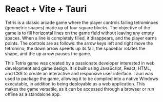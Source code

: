 # React + Vite + Tauri

Tetris is a classic arcade game where the player controls falling
tetrominoes (geometric shapes) made up of four square blocks. The
objective of the game is to fill horizontal lines on the game field
without leaving any empty spaces. When a line is completely filled,
it disappears, and the player earns points. The controls are as
follows: the arrow keys left and right move the tetromino, the down
arrow speeds up its fall, the spacebar rotates the shape, and the up
arrow pauses the game.

This Tetris game was created by a passionate developer interested in
web development and game design. It is built using JavaScript,
React, HTML, and CSS to create an interactive and responsive user
interface. Tauri was used to package the game, allowing it to be
compiled into a native Windows executable, in addition to being
deployable as a web application. This makes the game versatile, as
it can be accessed through a browser or run offline as a standalone
app.
